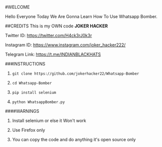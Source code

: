 #WELCOME 

Hello Everyone Today We Are Gonna Learn How To Use Whatsapp Bomber.

##CREDITS
This is my OWN code **JOKER HACKER**

Twitter ID: https://twitter.com/H4ck3rJ0k3r

Instagram ID: https://www.instagram.com/joker_hacker222/

Telegram Link: https://t.me/INDIANBLACKHATS


###INSTRUCTIONS
1. `git clone https://github.com/jokerhacker22/Whatsapp-Bomber`

2. `cd Whatsapp-Bomber`

3. `pip install selenium`

4. `python WhatsappBomber.py`

####WARNINGS
1. Install selenium or else it Won't work

2. Use Firefox only

3. You can copy the code and do anything it's open source only
